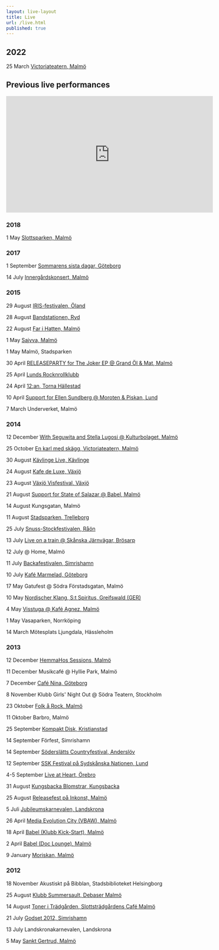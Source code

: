 ```yaml
---
layout: live-layout
title: Live
url: /live.html
published: true
---
```



## 2022

25 March [Victoriateatern, Malmö](https://www.victoria.se/sv/program/The-Bandettes)

## Previous live performances

<iframe width="560" height="315" src="https://www.youtube.com/embed/cpfAL6uzA14" frameborder="0" allowfullscreen></iframe>

### 2018

1 May [Slottsparken, Malmö](https://m.facebook.com/events/1724237597662833?paipv=1)

### 2017

1 September [Sommarens sista dagar, Göteborg](https://m.facebook.com/sommarenssistadagar/)

14 July [Innergårdskonsert, Malmö](https://m.facebook.com/events/1989710104608404?acontext=%7B%22source%22%3A%223%22%2C%22action_history%22%3A%22null%22%7D&aref=3&paipv=1)

### 2015

29 August [IRIS-festivalen, Öland](http://irisfestivalen.se/)

28 August [Bandstationen, Ryd](https://www.facebook.com/bandstationen/)

22 August [Far i Hatten, Malmö](http://www.farihatten.se/kalender/)

1 May [Sajvva, Malmö](http://www.sajvva.se/)

1 May Malmö, Stadsparken

30 April [RELEASEPARTY for The Joker EP @ Grand Öl & Mat, Malmö](http://www.grandolomat.se/kalender/)

25 April [Lunds Rocknrollklubb](http://www.rocknrollklubben.com/)

24 April [12:an, Torna Hällestad](http://www.12an.se/)

10 April [Support for Ellen Sundberg @ Moroten & Piskan, Lund](http://morotenopiskan.se/)

7 March Underverket, Malmö

### 2014

12 December [With Seguwita and Stella Lugosi @ Kulturbolaget, Malmö](https://www.facebook.com/events/1523722574534272/?fref=ts)

25 October [En karl med skägg, Victoriateatern, Malmö](http://www.enkarlmedskagg.se/)

30 August [Kävlinge Live, Kävlinge](http://kavlingemusik.se/live/index.html)

24 August [Kafe de Luxe, Växjö](http://www.kafedeluxe.se/)

23 August [Växjö Visfestival, Växjö](http://vaxjovisfestival.se/)

21 August [Support for State of Salazar @ Babel, Malmö](http://babelmalmo.se/)

14 August Kungsgatan, Malmö

11 August [Stadsparken, Trelleborg](http://soderslattscountryfestival.se/nyhet/sommarkonsert-i-stadsparken-i-trelleborg/)

25 July [Snuss-Stockfestivalen, Råön](http://www.snuss-stock.com/)

13 July [Live on a train @ Skånska  Järnvägar, Brösarp](http://www.skanskajarnvagar.se/)

12 July @ Home, Malmö

11 July [Backafestivalen, Simrishamn](http://www.backafestivalen.se/)

10 July [Kafé Marmelad, Göteborg](http://www.goteborgnonstop.se/tag/sommarmelad/)

17 May Gatufest @ Södra Förstadsgatan, Malmö

10 May [Nordischer Klang, S:t Spiritus, Greifswald (GER)](http://nordischerklang.de/?p=2548)

4 May [Visstuga @ Kafé Agnez, Malmö](https://www.facebook.com/ekokafeagnez)

1 May Vasaparken, Norrköping

14 March Mötesplats Ljungdala, Hässleholm

### 2013

12 December  [ HemmaHos Sessions, Malmö](http://hemmahos.info/hemma-hos-sessions/)

11 December Musikcafé @ Hyllie Park, Malmö

7 December [ Café Nina, Göteborg](https://www.facebook.com/kafenina?fref=ts)

8 November Klubb Girls' Night Out @ Södra Teatern, Stockholm

23 Oktober [Folk å Rock, Malmö](https://www.facebook.com/events/171223353069038/)

11 Oktober Barbro, Malmö

25 September [Kompakt Disk, Kristianstad](https://sv-se.facebook.com/pages/Kompakt-Disk/98719698767)

14 September Förfest, Simrishamn

14 September [Söderslätts Countryfestival, Anderslöv](http://www.soderslattscountryfestival.se/)

12 September [SSK Festival på Sydskånska Nationen, Lund](http://www.sydskanska.se/)

4-5 September [Live at Heart, Örebro](http://www.liveatheart.se/)

31 August [Kungsbacka Blomstrar, Kungsbacka](http://kulturfestivalen.nu/the-bandettes/)

25 August [Releasefest på Inkonst, Malmö](http:http://www.inkonst.com/releasefest-anne-the-bandettes/)

5 Juli [Jubileumskarnevalen, Landskrona](http://landskronakarnevalen.nu/)

26 April [Media Evolution City (VBAW), Malmö](http://simplesignup.se/event/22914-foerelaesning-26-4-ml-den-graensloesa-modellen)

18 April [Babel (Klubb Kick-Start), Malmö](http://babelmalmo.se/kickstart/130418/)

2 April [Babel (Doc Lounge), Malmö](http://babelmalmo.se/doclounge/130402/)

9 January [Moriskan, Malmö](http://www.mynewsdesk.com/se/moriska_paviljongen/pressreleases/the-bandettes-country-doftande-malmoepop-till-moriska-paviljongen-825963)

### 2012

18 November Akustiskt på Bibblan, Stadsbiblioteket Helsingborg

25 August [Klubb Summersault, Debaser Malmö](http://www.debaser.se/kalender/8104/)

14 August [Toner i Trädgården, Slottsträdgårdens Café Malmö](http://www.slottstradgardenskafe.se)

21 July [Godset 2012, Simrishamn](http://godset2012.blogspot.se/)

13 July Landskronakarnevalen, Landskrona

5 May [Sankt Gertrud, Malmö](http://www.sanktgertrud.se/evenemang.php?kID=90)
